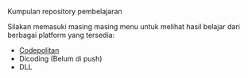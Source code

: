Kumpulan repository pembelajaran

Silakan memasuki masing masing menu untuk melihat hasil belajar dari berbagai platform yang tersedia:
- [Codepolitan](https://bayufadayan.github.io/study-repo/codepolitan)
- Dicoding (Belum di push)
- DLL
